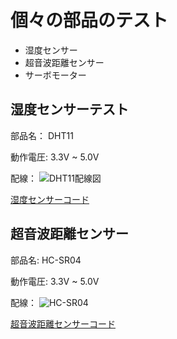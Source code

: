 # 個々の部品のテスト

- 湿度センサー
- 超音波距離センサー
- サーボモーター

## 湿度センサーテスト

部品名： DHT11

動作電圧: 3.3V ~ 5.0V

配線：
![DHT11配線図](https://cdn.shopify.com/s/files/1/0445/1942/4158/files/2021-12-08_16.35.02_480x480.png?v=1638948921)

[湿度センサーコード](https://github.com/Watson-Sei/arduino-uno-radar/blob/main/examples/humidity.ino)

## 超音波距離センサー

部品名: HC-SR04

動作電圧: 3.3V ~ 5.0V

配線：
![HC-SR04](https://cdn.shopify.com/s/files/1/0445/1942/4158/files/IMG_5137_f5b20fff-04c2-4433-be20-e2f5c73b43cb_480x480.jpg?v=1628167097)

[超音波距離センサーコード](https://github.com/Watson-Sei/arduino-uno-radar/blob/main/examples/sensor.ino)